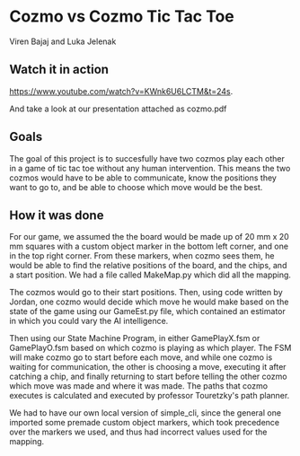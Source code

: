 # Cozmo vs Cozmo Tic Tac Toe
Viren Bajaj and Luka Jelenak
## Watch it in action
https://www.youtube.com/watch?v=KWnk6U6LCTM&t=24s. 

And take a look at our presentation attached as cozmo.pdf 

## Goals
The goal of this project is to succesfully have two cozmos play each other in a
game of tic tac toe without any human intervention. This means the two cozmos
would have to be able to communicate, know the positions they want to go to,
and be able to choose which move would be the best.

## How it was done
For our game, we assumed the the board would be made up of 20 mm x 20 mm squares
with a custom object marker in the bottom left corner, and one in the top right
corner. From these markers, when cozmo sees them, he would be able to find the 
relative positions of the board, and the chips, and a start position. We had a 
file called MakeMap.py which did all the mapping.

The cozmos would go to their start positions. Then, using code written by
Jordan, one cozmo would decide which move he would make based on the state of 
the game using our GameEst.py file, which contained an estimator in which you 
could vary the AI intelligence.

Then using our State Machine Program, in either GamePlayX.fsm or GamePlayO.fsm
based on which cozmo is playing as which player. The FSM will make cozmo go to
start before each move, and while one cozmo is waiting for communication,
the other is choosing a move, executing it after catching a chip, and finally
returning to start before telling the other cozmo which move was made and where
it was made. The paths that cozmo executes is calculated and executed by
professor Touretzky's path planner.

We had to have our own local version of simple_cli, since the general one 
imported some premade custom object markers, which took precedence over the
markers we used, and thus had incorrect values used for the mapping.


